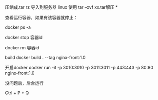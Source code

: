<!--
 * @Date: 2023-01-15 17:56:47
 * @LastEditors: aei(imaei@foxmail.com)
 * @LastEditTime: 2023-02-09 12:19:07
 * @FilePath: \wtw-front\docker-front\readme.md
 * @description: 
-->
压缩成.tar
rz  导入到服务器
linux 使用 tar –xvf xx.tar解压
 * 

查看运行容器，如果有该容器就停止：

docker ps -a

docker stop 容器id

docker rm 容器id



build
docker build .  --tag nginx-front:1.0



开启docker
docker run -it  -p 3010:3010 -p 3011:3011 -p 443:443 -p 80:80 nginx-front:1.0



没问题后，后台运行

Ctrl + P + Q 
